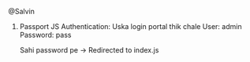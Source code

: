 @Salvin

1. Passport JS Authentication: Uska login portal thik chale
	User: admin
	Password: pass

	Sahi password pe -> Redirected to index.js
